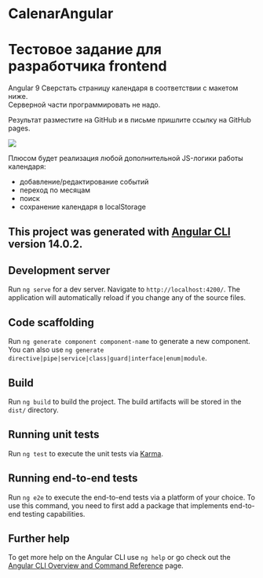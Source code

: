 # CalenarAngular

Тестовое задание для разработчика frontend
==========================================

Angular 9
Сверстать страницу календаря в соответствии с макетом ниже.  
Серверной части программировать не надо.  

Результат разместите на GitHub и в письме пришлите ссылку на GitHub pages.

![](mockups/Calendar-HW-01.png)

Плюсом будет реализация любой дополнительной JS-логики работы календаря:
 * добавление/редактирование событий
 * переход по месяцам
 * поиск
 * сохранение календаря в localStorage


## This project was generated with [Angular CLI](https://github.com/angular/angular-cli) version 14.0.2.

## Development server

Run `ng serve` for a dev server. Navigate to `http://localhost:4200/`. The application will automatically reload if you change any of the source files.

## Code scaffolding

Run `ng generate component component-name` to generate a new component. You can also use `ng generate directive|pipe|service|class|guard|interface|enum|module`.

## Build

Run `ng build` to build the project. The build artifacts will be stored in the `dist/` directory.

## Running unit tests

Run `ng test` to execute the unit tests via [Karma](https://karma-runner.github.io).

## Running end-to-end tests

Run `ng e2e` to execute the end-to-end tests via a platform of your choice. To use this command, you need to first add a package that implements end-to-end testing capabilities.

## Further help

To get more help on the Angular CLI use `ng help` or go check out the [Angular CLI Overview and Command Reference](https://angular.io/cli) page.
